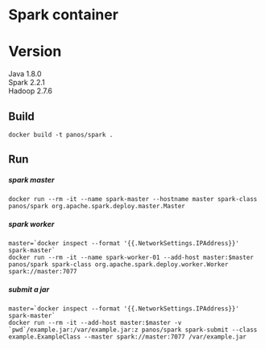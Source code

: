 # Spark container

# Version
Java 1.8.0  
Spark 2.2.1  
Hadoop 2.7.6  

## Build
    docker build -t panos/spark .

## Run
##### spark master

    docker run --rm -it --name spark-master --hostname master spark-class panos/spark org.apache.spark.deploy.master.Master

##### spark worker
    
    master=`docker inspect --format '{{.NetworkSettings.IPAddress}}' spark-master`
    docker run --rm -it --name spark-worker-01 --add-host master:$master panos/spark spark-class org.apache.spark.deploy.worker.Worker spark://master:7077

##### submit a jar 
    master=`docker inspect --format '{{.NetworkSettings.IPAddress}}' spark-master`
    docker run --rm -it --add-host master:$master -v `pwd`/example.jar:/var/example.jar:z panos/spark spark-submit --class example.ExampleClass --master spark://master:7077 /var/example.jar
